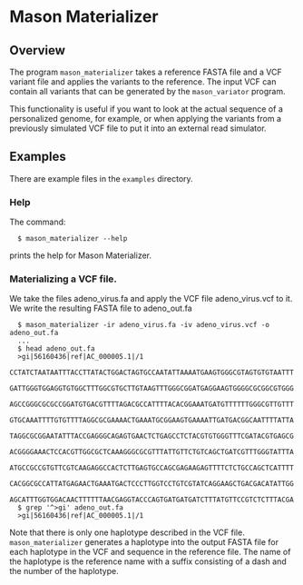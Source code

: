 # Mason Materializer
## Overview

The program `mason_materializer` takes a reference FASTA file and a VCF variant file and
applies the variants to the reference.  The input VCF can contain all variants
that can be generated by the `mason_variator` program.

This functionality is useful if you want to look at the actual sequence of a
personalized genome, for example, or when applying the variants from a
previously simulated VCF file to put it into an external read simulator.

## Examples

There are example files in the `examples` directory.

### Help

The command:
```
  $ mason_materializer --help
```
prints the help for Mason Materializer.

### Materializing a VCF file.

We take the files adeno_virus.fa and apply the VCF file adeno_virus.vcf to it.
We write the resulting FASTA file to adeno_out.fa

```
  $ mason_materializer -ir adeno_virus.fa -iv adeno_virus.vcf -o adeno_out.fa
  ...
  $ head adeno_out.fa
  >gi|56160436|ref|AC_000005.1|/1
  CCTATCTAATAATTTACCTTATACTGGACTAGTGCCAATATTAAAATGAAGTGGGCGTAGTGTGTAATTT
  GATTGGGTGGAGGTGTGGCTTTGGCGTGCTTGTAAGTTTGGGCGGATGAGGAAGTGGGGCGCGGCGTGGG
  AGCCGGGCGCGCCGGATGTGACGTTTTAGACGCCATTTTACACGGAAATGATGTTTTTTGGGCGTTGTTT
  GTGCAAATTTTGTGTTTTAGGCGCGAAAACTGAAATGCGGAAGTGAAAATTGATGACGGCAATTTTATTA
  TAGGCGCGGAATATTTACCGAGGGCAGAGTGAACTCTGAGCCTCTACGTGTGGGTTTCGATACGTGAGCG
  ACGGGGAAACTCCACGTTGGCGCTCAAAGGGCGCGTTTATTGTTCTGTCAGCTGATCGTTTGGGTATTTA
  ATGCCGCCGTGTTCGTCAAGAGGCCACTCTTGAGTGCCAGCGAGAAGAGTTTTCTCTGCCAGCTCATTTT
  CACGGCGCCATTATGAGAACTGAAATGACTCCCTTGGTCCTGTCGTATCAGGAAGCTGACGACATATTGG
  AGCATTTGGTGGACAACTTTTTTAACGAGGTACCCAGTGATGATGATCTTTATGTTCCGTCTCTTTACGA
  $ grep '^>gi' adeno_out.fa
  >gi|56160436|ref|AC_000005.1|/1
```

Note that there is only one haplotype described in the VCF file.
`mason_materializer` generates a haplotype into the output FASTA file for each
haplotype in the VCF and sequence in the reference file.  The name of the
haplotype is the reference name with a suffix consisting of a dash and the
number of the haplotype.
